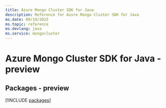 ```yaml
---
title: Azure Mongo Cluster SDK for Java
description: Reference for Azure Mongo Cluster SDK for Java
ms.date: 09/19/2025
ms.topic: reference
ms.devlang: java
ms.service: mongocluster
---
```

# Azure Mongo Cluster SDK for Java - preview
## Packages - preview
[!INCLUDE [packages](mongo-cluster-index.md)]